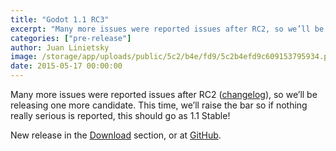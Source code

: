 ```yaml
---
title: "Godot 1.1 RC3"
excerpt: "Many more issues were reported issues after RC2, so we’ll be releasing one more candidate."
categories: ["pre-release"]
author: Juan Linietsky
image: /storage/app/uploads/public/5c2/b4e/fd9/5c2b4efd9c609153795934.png
date: 2015-05-17 00:00:00
---
```


Many more issues were reported issues after RC2 ([changelog](https://web.archive.org/web/20150720151014/http://pastebin.com/AfsgAGy1)), so we’ll be releasing one more candidate.  This time, we’ll raise the bar so if nothing really serious is reported, this should go as  1.1 Stable!

New release in the [Download](/download) section, or at [GitHub](https://github.com/godotengine/godot/tree/1.1-rc3).